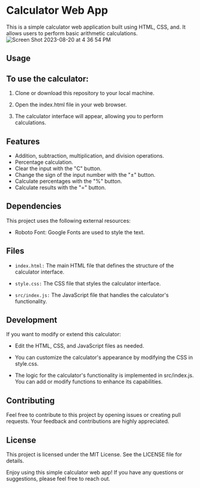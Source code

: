 # Calculator Web App

This is a simple calculator web application built using HTML, CSS, and. It allows users to perform basic arithmetic calculations.
![Screen Shot 2023-08-20 at 4 36 54 PM](https://github.com/Meowmerry/Calculator-UI--Grid/assets/50789325/2d159b3b-5ed3-4606-aa08-bf4c2f845f19)

## Usage

## To use the calculator:

1) Clone or download this repository to your local machine.

2) Open the index.html file in your web browser.

3) The calculator interface will appear, allowing you to perform calculations.

## Features
- Addition, subtraction, multiplication, and division operations.
- Percentage calculation.
- Clear the input with the "C" button.
- Change the sign of the input number with the "±" button.
- Calculate percentages with the "%" button.
- Calculate results with the "=" button.


## Dependencies
This project uses the following external resources:

- Roboto Font: Google Fonts are used to style the text.

## Files
- `index.html:` The main HTML file that defines the structure of the calculator interface.

- `style.css:` The CSS file that styles the calculator interface.

- `src/index.js:` The JavaScript file that handles the calculator's functionality.

## Development
If you want to modify or extend this calculator:

- Edit the HTML, CSS, and JavaScript files as needed.

- You can customize the calculator's appearance by modifying the CSS in style.css.

- The logic for the calculator's functionality is implemented in src/index.js. You can add or modify functions to enhance its capabilities.

## Contributing
Feel free to contribute to this project by opening issues or creating pull requests. Your feedback and contributions are highly appreciated.

## License
This project is licensed under the MIT License. See the LICENSE file for details.

Enjoy using this simple calculator web app! If you have any questions or suggestions, please feel free to reach out.
